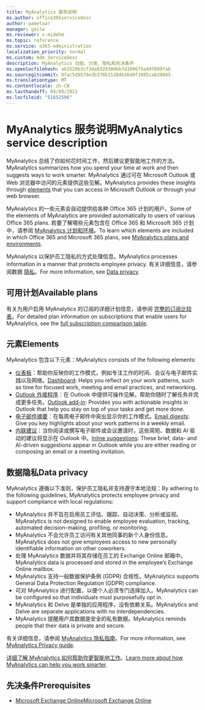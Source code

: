 ```yaml
---
title: MyAnalytics 服务说明
ms.author: office365servicedesc
author: pamelaar
manager: gailw
ms.reviewer: v-midehm
ms.topic: reference
ms.service: o365-administration
localization_priority: normal
ms.custom: Adm_ServiceDesc
description: MyAnalytics 功能、分发、隐私和先决条件
ms.openlocfilehash: a63528b3cf3da8328380bbfd309675e49f099fab
ms.sourcegitcommit: 9fac5d9579e3b370b15384b36d0f1805cab20065
ms.translationtype: MT
ms.contentlocale: zh-CN
ms.lasthandoff: 04/09/2021
ms.locfileid: "51652596"
---
```

# <a name="myanalytics-service-description"></a><span data-ttu-id="8fcdf-103">MyAnalytics 服务说明</span><span class="sxs-lookup"><span data-stu-id="8fcdf-103">MyAnalytics service description</span></span>

<span data-ttu-id="8fcdf-104">MyAnalytics 总结了你如何花时间工作，然后建议更智能地工作的方法。</span><span class="sxs-lookup"><span data-stu-id="8fcdf-104">MyAnalytics summarizes how you spend your time at work and then suggests ways to work smarter.</span></span> <span data-ttu-id="8fcdf-105">MyAnalytics 通过可在 Microsoft [](#elements) Outlook 或 Web 浏览器中访问的元素提供这些见解。</span><span class="sxs-lookup"><span data-stu-id="8fcdf-105">MyAnalytics provides these insights through [elements](#elements) that you can access in Microsoft Outlook or through your web browser.</span></span>

<span data-ttu-id="8fcdf-106">MyAnalytics 的一些元素会自动提供给各种 Office 365 计划的用户。</span><span class="sxs-lookup"><span data-stu-id="8fcdf-106">Some of the elements of MyAnalytics are provided automatically to users of various Office 365 plans.</span></span> <span data-ttu-id="8fcdf-107">若要了解哪些元素包含在 Office 365 和 Microsoft 365 计划中，请参阅 [MyAnalytics 计划和环境](/workplace-analytics/myanalytics/overview/plans-environments)。</span><span class="sxs-lookup"><span data-stu-id="8fcdf-107">To learn which elements are included in which Office 365 and Microsoft 365 plans, see [MyAnalytics plans and environments](/workplace-analytics/myanalytics/overview/plans-environments).</span></span>  

<span data-ttu-id="8fcdf-108">MyAnalytics 以保护员工隐私的方式处理信息。</span><span class="sxs-lookup"><span data-stu-id="8fcdf-108">MyAnalytics processes information in a manner that protects employee privacy.</span></span> <span data-ttu-id="8fcdf-109">有关详细信息，请参阅数据 [隐私](#data-privacy)。</span><span class="sxs-lookup"><span data-stu-id="8fcdf-109">For more information, see [Data privacy](#data-privacy).</span></span>

## <a name="available-plans"></a><span data-ttu-id="8fcdf-110">可用计划</span><span class="sxs-lookup"><span data-stu-id="8fcdf-110">Available plans</span></span>

<span data-ttu-id="8fcdf-111">有关为用户启用 MyAnalytics 的订阅的详细计划信息，请参阅 [完整的订阅比较表](https://go.microsoft.com/fwlink/?linkid=2139145)。</span><span class="sxs-lookup"><span data-stu-id="8fcdf-111">For detailed plan information on subscriptions that enable users for MyAnalytics, see the [full subscription comparison table](https://go.microsoft.com/fwlink/?linkid=2139145).</span></span>

## <a name="elements"></a><span data-ttu-id="8fcdf-112">元素</span><span class="sxs-lookup"><span data-stu-id="8fcdf-112">Elements</span></span>

<span data-ttu-id="8fcdf-113">MyAnalytics 包含以下元素：</span><span class="sxs-lookup"><span data-stu-id="8fcdf-113">MyAnalytics consists of the following elements:</span></span>

* <span data-ttu-id="8fcdf-114">[仪表板](/workplace-analytics/myanalytics/use/dashboard-2)：帮助你反映你的工作模式，例如专注工作的时间、会议与电子邮件实践以及网络。</span><span class="sxs-lookup"><span data-stu-id="8fcdf-114">[Dashboard](/workplace-analytics/myanalytics/use/dashboard-2): Helps you reflect on your work patterns, such as time for focused work, meeting and email practices, and networking.</span></span>
* <span data-ttu-id="8fcdf-115">[Outlook 外接程序](/workplace-analytics/myanalytics/use/add-in)：在 Outlook 中提供可操作见解，帮助你随时了解任务并完成更多任务。</span><span class="sxs-lookup"><span data-stu-id="8fcdf-115">[Outlook add-in](/workplace-analytics/myanalytics/use/add-in): Provides you with actionable insights in Outlook that help you stay on top of your tasks and get more done.</span></span>
* <span data-ttu-id="8fcdf-116">[电子邮件摘要](/workplace-analytics/myanalytics/use/email-digest-2)：在每周电子邮件中突出显示你的工作模式。</span><span class="sxs-lookup"><span data-stu-id="8fcdf-116">[Email digests](/workplace-analytics/myanalytics/use/email-digest-2): Give you key highlights about your work patterns in a weekly email.</span></span>
* <span data-ttu-id="8fcdf-117">[内联建议](/workplace-analytics/myanalytics/use/mya-notifications)：当你阅读或撰写电子邮件或会议邀请时，这些简短、数据和 AI 驱动的建议将显示在 Outlook 中。</span><span class="sxs-lookup"><span data-stu-id="8fcdf-117">[Inline suggestions](/workplace-analytics/myanalytics/use/mya-notifications): These brief, data- and AI-driven suggestions appear in Outlook while you are either reading or composing an email or a meeting invitation.</span></span>

## <a name="data-privacy"></a><span data-ttu-id="8fcdf-118">数据隐私</span><span class="sxs-lookup"><span data-stu-id="8fcdf-118">Data privacy</span></span>

<span data-ttu-id="8fcdf-119">MyAnalytics 遵循以下准则，保护员工隐私并支持遵守本地法规：</span><span class="sxs-lookup"><span data-stu-id="8fcdf-119">By adhering to the following guidelines, MyAnalytics protects employee privacy and support compliance with local regulations:</span></span>

* <span data-ttu-id="8fcdf-120">MyAnalytics 并不旨在启用员工评估、跟踪、自动决策、分析或监视。</span><span class="sxs-lookup"><span data-stu-id="8fcdf-120">MyAnalytics is not designed to enable employee evaluation, tracking, automated decision-making, profiling, or monitoring.</span></span>
* <span data-ttu-id="8fcdf-121">MyAnalytics 不会允许员工访问有关其他同事的新个人身份信息。</span><span class="sxs-lookup"><span data-stu-id="8fcdf-121">MyAnalytics does not give employees access to new personally identifiable information on other coworkers.</span></span>
* <span data-ttu-id="8fcdf-122">处理 MyAnalytics 数据并将其存储在员工的 Exchange Online 邮箱中。</span><span class="sxs-lookup"><span data-stu-id="8fcdf-122">MyAnalytics data is processed and stored in the employee’s Exchange Online mailbox.</span></span>
* <span data-ttu-id="8fcdf-123">MyAnalytics 支持一般数据保护条例 (GDPR) 合规性。</span><span class="sxs-lookup"><span data-stu-id="8fcdf-123">MyAnalytics supports General Data Protection Regulation (GDPR) compliance.</span></span>
* <span data-ttu-id="8fcdf-124">可对 MyAnalytics 进行配置，以便个人必须专门选择加入。</span><span class="sxs-lookup"><span data-stu-id="8fcdf-124">MyAnalytics can be configured so that individuals must purposefully opt in.</span></span>
* <span data-ttu-id="8fcdf-125">MyAnalytics 和 Delve 是单独的应用程序，没有依赖关系。</span><span class="sxs-lookup"><span data-stu-id="8fcdf-125">MyAnalytics and Delve are separate applications with no interdependencies.</span></span>
* <span data-ttu-id="8fcdf-126">MyAnalytics 提醒用户其数据是安全的私有数据。</span><span class="sxs-lookup"><span data-stu-id="8fcdf-126">MyAnalytics reminds people that their data is private and secure.</span></span>

<span data-ttu-id="8fcdf-127">有关详细信息，请参阅 [MyAnalytics 隐私指南](/workplace-analytics/myanalytics/overview/privacy-guide)。</span><span class="sxs-lookup"><span data-stu-id="8fcdf-127">For more information, see [MyAnalytics Privacy guide](/workplace-analytics/myanalytics/overview/privacy-guide).</span></span>

<span data-ttu-id="8fcdf-128">[详细了解 MyAnalytics 如何帮助你更智能地工作](https://products.office.com/business/myanalytics-personal-analytics)。</span><span class="sxs-lookup"><span data-stu-id="8fcdf-128">[Learn more about how MyAnalytics can help you work smarter](https://products.office.com/business/myanalytics-personal-analytics).</span></span>

## <a name="prerequisites"></a><span data-ttu-id="8fcdf-129">先决条件</span><span class="sxs-lookup"><span data-stu-id="8fcdf-129">Prerequisites</span></span>

* [<span data-ttu-id="8fcdf-130">Microsoft Exchange Online</span><span class="sxs-lookup"><span data-stu-id="8fcdf-130">Microsoft Exchange Online</span></span>](./exchange-online-service-description/exchange-online-service-description.md)
